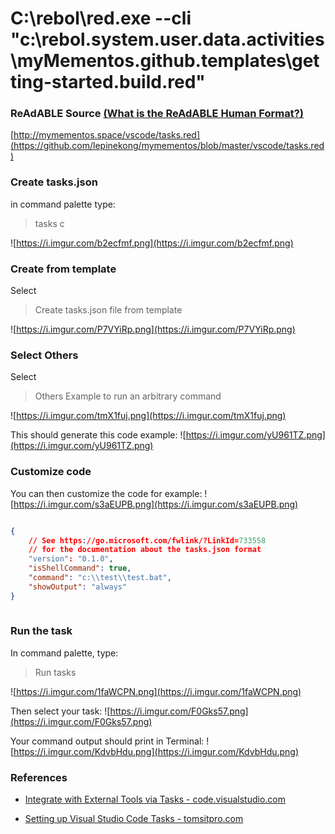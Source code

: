 
# C:\rebol\red.exe --cli "c:\rebol\.system.user\.data\.activities\myMementos\.github\.templates\getting-started.build.red"


### ReAdABLE Source [(What is the ReAdABLE Human Format?)](http://readablehumanformat.com)

[http://mymementos.space/vscode/tasks.red](https://github.com/lepinekong/mymementos/blob/master/vscode/tasks.red)


### Create tasks.json

in command palette type:
>tasks c

![https://i.imgur.com/b2ecfmf.png](https://i.imgur.com/b2ecfmf.png)
                    

### Create from template

Select
>Create tasks.json file from template

![https://i.imgur.com/P7VYiRp.png](https://i.imgur.com/P7VYiRp.png)
                    

### Select Others

Select
>Others Example to run an arbitrary command

![https://i.imgur.com/tmX1fuj.png](https://i.imgur.com/tmX1fuj.png)
                    
This should generate this code example:
![https://i.imgur.com/yU961TZ.png](https://i.imgur.com/yU961TZ.png)
                    

### Customize code

You can then customize the code for example:
![https://i.imgur.com/s3aEUPB.png](https://i.imgur.com/s3aEUPB.png)
                    


```json

{
    // See https://go.microsoft.com/fwlink/?LinkId=733558
    // for the documentation about the tasks.json format
    "version": "0.1.0",
    "isShellCommand": true,
    "command": "c:\\test\\test.bat",
    "showOutput": "always"
}            
        
```



### Run the task

In command palette, type:
>Run tasks

![https://i.imgur.com/1faWCPN.png](https://i.imgur.com/1faWCPN.png)
                    
Then select your task:
![https://i.imgur.com/F0Gks57.png](https://i.imgur.com/F0Gks57.png)
                    
Your command output should print in Terminal:
![https://i.imgur.com/KdvbHdu.png](https://i.imgur.com/KdvbHdu.png)
                    

### References

- [Integrate with External Tools via Tasks - code.visualstudio.com](https://code.visualstudio.com/docs/editor/tasks)
                        
- [Setting up Visual Studio Code Tasks - tomsitpro.com](http://www.tomsitpro.com/articles/setting-up-visual-studio-code-tasks,1-3514.html)
                        
